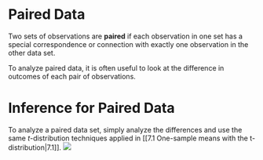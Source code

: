 
# Paired Data
Two sets of observations are **paired** if each observation in one set has a special correspondence or connection with exactly one observation in the other data set.

To analyze paired data, it is often useful to look at the difference in outcomes of each pair of observations. 

# Inference for Paired Data
To analyze a paired data set, simply analyze the differences and use the same $t$-distribution techniques applied in [[7.1 One-sample means with the t-distribution|7.1]].
![](Acrobat_x7KD1RA8Js.png)